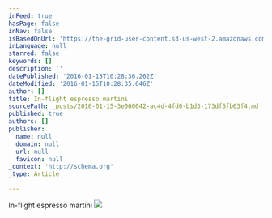 ```yaml
---
inFeed: true
hasPage: false
inNav: false
isBasedOnUrl: 'https://the-grid-user-content.s3-us-west-2.amazonaws.com/34cac9f2-029e-4d64-b50c-63e0a7476190.png'
inLanguage: null
starred: false
keywords: []
description: ''
datePublished: '2016-01-15T10:28:36.262Z'
dateModified: '2016-01-15T10:28:35.646Z'
author: []
title: In-flight espresso martini
sourcePath: _posts/2016-01-15-3e060042-ac4d-4fd0-b1d3-173df5fb63f4.md
published: true
authors: []
publisher:
  name: null
  domain: null
  url: null
  favicon: null
_context: 'http://schema.org'
_type: Article

---
```

In-flight espresso martini
![](https://the-grid-user-content.s3-us-west-2.amazonaws.com/34cac9f2-029e-4d64-b50c-63e0a7476190.png)